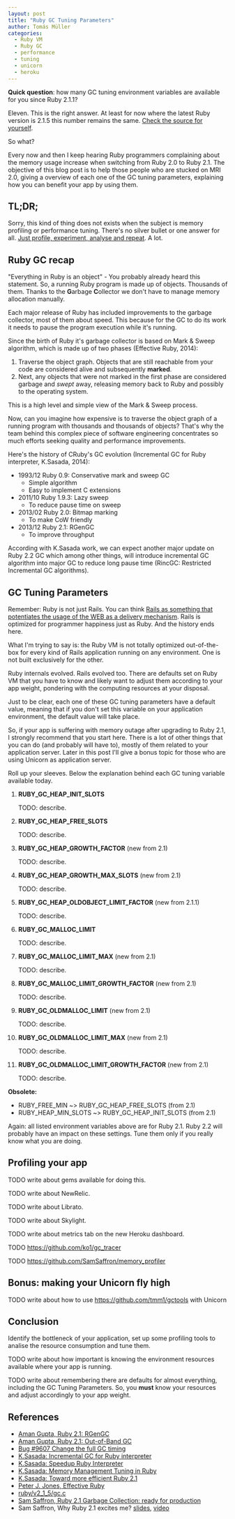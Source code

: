 ```yaml
---
layout: post
title: "Ruby GC Tuning Parameters"
author: Tomás Müller
categories:
  - Ruby VM
  - Ruby GC
  - performance
  - tuning
  - unicorn
  - heroku
---
```


**Quick question**: how many GC tuning environment variables are available for you since Ruby 2.1.1?

<!--more-->

Eleven. This is the right answer. At least for now where the latest Ruby version is 2.1.5 this number remains
the same. [Check the source for yourself](https://github.com/ruby/ruby/blob/v2_1_5/gc.c#L5702).

So what?

Every now and then I keep hearing Ruby programmers complaining about the memory usage increase when switching from
Ruby 2.0 to Ruby 2.1. The objective of this blog post is to help those people who are stucked on MRI 2.0, giving a overview of each one of the
GC tuning parameters, explaining how you can benefit your app by using them.


## TL;DR;

Sorry, this kind of thing does not exists when the subject is memory profiling or performance tuning. There's no silver
bullet or one answer for all. [Just profile, experiment, analyse and repeat](https://www.youtube.com/watch?v=wBoRkg5-Ieg). A lot.


## Ruby GC recap

"Everything in Ruby is an object" - You probably already heard this statement. So, a running Ruby program is made up of
objects. Thousands of them. Thanks to the **G**arbage **C**ollector we don't have to manage memory allocation manually.

Each major release of Ruby has included improvements to the garbage collector, most of them about speed. This because for
the GC to do its work it needs to pause the program execution while it's running.

Since the birth of Ruby it's garbage collector is based on Mark & Sweep algorithm, which is made up of two phases (Effective Ruby, 2014):

1. Traverse the object graph. Objects that are still reachable from your code are considered alive and subsequently **marked**.
2. Next, any objects that were not marked in the first phase are considered garbage and *swept* away, releasing memory back to Ruby and possibly to the operating system.

This is a high level and simple view of the Mark & Sweep process.

Now, can you imagine how expensive is to traverse the object graph of a running program with thousands and thousands of
objects? That's why the team behind this complex piece of software engineering concentrates so much efforts seeking
quality and performance improvements.

Here's the history of CRuby's GC evolution (Incremental GC for Ruby interpreter, K.Sasada, 2014):

- 1993/12 Ruby 0.9: Conservative mark and sweep GC
  - Simple algorithm
  - Easy to implement C extensions
- 2011/10 Ruby 1.9.3: Lazy sweep
  - To reduce pause time on sweep
- 2013/02 Ruby 2.0: Bitmap marking
  - To make CoW friendly
- 2013/12 Ruby 2.1: RGenGC
  - To improve throughput

According with K.Sasada work, we can expect another major update on Ruby 2.2 GC which among other things, will introduce
incremental GC algorithm into major GC to reduce long pause time (RincGC: Restricted Incremental GC algorithms).

## GC Tuning Parameters

Remember: Ruby is not just Rails. You can think [Rails as something that potentiates the usage of the WEB as a delivery mechanism](http://www.confreaks.com/videos/759-rubymidwest2011-keynote-architecture-the-lost-years). Rails is optimized for programmer happiness just as Ruby. And the history ends here.

What I'm trying to say is: the Ruby VM is not totally optimized out-of-the-box for every kind of Rails application running on any environment.
One is not built exclusively for the other.

Ruby internals evolved. Rails evolved too. There are defaults set on Ruby VM that you have to know and likely want to adjust them according to your app weight,
pondering with the computing resources at your disposal.

Just to be clear, each one of these GC tuning parameters have a default value, meaning that if you don't set this variable
on your application environment, the default value will take place.

So, if your app is suffering with memory outage after upgrading to Ruby 2.1, I strongly recommend that you start here. There is
a lot of other things that you can do (and probably will have to), mostly of them related to your application server. Later in this
post I'll give a bonus topic for those who are using Unicorn as application server.

Roll up your sleeves. Below the explanation behind each GC tuning variable available today.

1. **RUBY_GC_HEAP_INIT_SLOTS**

    TODO: describe.

2. **RUBY_GC_HEAP_FREE_SLOTS**

    TODO: describe.

3. **RUBY_GC_HEAP_GROWTH_FACTOR** (new from 2.1)

    TODO: describe.

4. **RUBY_GC_HEAP_GROWTH_MAX_SLOTS** (new from 2.1)

    TODO: describe.

5. **RUBY_GC_HEAP_OLDOBJECT_LIMIT_FACTOR** (new from 2.1.1)

    TODO: describe.

6. **RUBY_GC_MALLOC_LIMIT**

    TODO: describe.

7. **RUBY_GC_MALLOC_LIMIT_MAX** (new from 2.1)

    TODO: describe.

8. **RUBY_GC_MALLOC_LIMIT_GROWTH_FACTOR** (new from 2.1)

    TODO: describe.

9. **RUBY_GC_OLDMALLOC_LIMIT** (new from 2.1)

    TODO: describe.

10. **RUBY_GC_OLDMALLOC_LIMIT_MAX** (new from 2.1)

    TODO: describe.

11. **RUBY_GC_OLDMALLOC_LIMIT_GROWTH_FACTOR** (new from 2.1)

    TODO: describe.

**Obsolete:**

- RUBY_FREE_MIN ~> RUBY_GC_HEAP_FREE_SLOTS (from 2.1)
- RUBY_HEAP_MIN_SLOTS ~> RUBY_GC_HEAP_INIT_SLOTS (from 2.1)

Again: all listed environment variables above are for Ruby 2.1. Ruby 2.2 will probably have an impact on these settings.
Tune them only if you really know what you are doing.

## Profiling your app

TODO write about gems available for doing this.

TODO write about NewRelic.

TODO write about Librato.

TODO write about Skylight.

TODO write about metrics tab on the new Heroku dashboard.

TODO https://github.com/ko1/gc_tracer

TODO https://github.com/SamSaffron/memory_profiler


## Bonus: making your Unicorn fly high

TODO write about how to use https://github.com/tmm1/gctools with Unicorn

## Conclusion

Identify the bottleneck of your application, set up some profiling tools to analise the resource consumption and tune them.

TODO write about how important is knowing the environment resources available where your app is running.

TODO write about remembering there are defaults for almost everything, including the GC Tuning Parameters. So, you **must** know your resources and adjust accordingly to your app weight.

## References

- [Aman Gupta, Ruby 2.1: RGenGC](http://tmm1.net/ruby21-rgengc/)
- [Aman Gupta, Ruby 2.1: Out-of-Band GC](http://tmm1.net/ruby21-oobgc/)
- [Bug #9607 Change the full GC timing](https://bugs.ruby-lang.org/issues/9607)
- [K.Sasada: Incremental GC for Ruby interpreter](http://www.atdot.net/~ko1/activities/2014_rubyconf_pub.pdf)
- [K.Sasada: Speedup Ruby Interpreter](http://www.atdot.net/~ko1/activities/2014_deccanrubyconf_pub.pdf)
- [K.Sasada: Memory Management Tuning in Ruby](http://www.atdot.net/~ko1/activities/2014_rubyconf_ph_pub.pdf)
- [K.Sasada: Toward more efficient Ruby 2.1](http://www.atdot.net/~ko1/activities/Euruko2013-ko1.pdf)
- [Peter J. Jones, Effective Ruby](http://www.effectiveruby.com/)
- [ruby/v2_1_5/gc.c](https://github.com/ruby/ruby/blob/v2_1_5/gc.c#L5702)
- [Sam Saffron, Ruby 2.1 Garbage Collection: ready for production](http://samsaffron.com/archive/2014/04/08/ruby-2-1-garbage-collection-ready-for-production)
- Sam Saffron, Why Ruby 2.1 excites me? [slides](https://speakerdeck.com/samsaffron/why-ruby-2-dot-1-excites-me), [video](http://vimeo.com/89491942)
